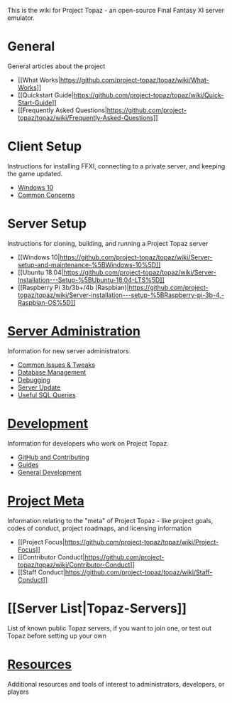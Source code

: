 This is the wiki for Project Topaz - an open-source Final Fantasy XI server emulator.

# General
General articles about the project
- [[What Works|https://github.com/project-topaz/topaz/wiki/What-Works]]
- [[Quickstart Guide|https://github.com/project-topaz/topaz/wiki/Quick-Start-Guide]]
- [[Frequently Asked Questions|https://github.com/project-topaz/topaz/wiki/Frequently-Asked-Questions]]
# Client Setup
Instructions for installing FFXI, connecting to a private server, and keeping the game updated.
- [Windows 10](https://github.com/project-topaz/topaz/wiki/Client-setup-%5BWindows%5D)
- [Common Concerns](https://github.com/project-topaz/topaz/wiki/Miscellaneous-(Client))

# Server Setup
Instructions for cloning, building, and running a Project Topaz server
- [[Windows 10|https://github.com/project-topaz/topaz/wiki/Server-setup-and-maintenance-%5BWindows-10%5D]]
- [[Ubuntu 18.04|https://github.com/project-topaz/topaz/wiki/Server-Installation---Setup-%5BUbuntu-18.04-LTS%5D]]
- [[Raspberry Pi 3b/3b+/4b (Raspbian)|https://github.com/project-topaz/topaz/wiki/Server-installation---setup-%5BRaspberry-pi-3b-4,-Raspbian-OS%5D]]

# [Server Administration](https://github.com/project-topaz/topaz/wiki/Server-Administration)
Information for new server administrators.
- [Common Issues & Tweaks](https://github.com/project-topaz/topaz/wiki/Miscellaneous-(Server))
- [Database Management](https://github.com/project-topaz/topaz/wiki/Database-Management)
- [Debugging](https://github.com/project-topaz/topaz/wiki/Debugging)
- [Server Update](https://github.com/project-topaz/topaz/wiki/Server-Update)
- [Useful SQL Queries](https://github.com/project-topaz/topaz/wiki/Useful-SQL-queries)

# [Development](https://github.com/project-topaz/topaz/wiki/Development)
Information for developers who work on Project Topaz.
- [GitHub and Contributing](https://github.com/project-topaz/topaz/wiki/GitHub-and-Contributing)
- [Guides](https://github.com/project-topaz/topaz/wiki/Guides-(Development))
- [General Development](https://github.com/project-topaz/topaz/wiki/General-Development)
# [Project Meta](https://github.com/project-topaz/topaz/wiki/Project-Meta)
Information relating to the "meta" of Project Topaz - like project goals, codes of conduct, project roadmaps, and licensing information
- [[Project Focus|https://github.com/project-topaz/topaz/wiki/Project-Focus]]
- [[Contributor Conduct|https://github.com/project-topaz/topaz/wiki/Contributor-Conduct]]
- [[Staff Conduct|https://github.com/project-topaz/topaz/wiki/Staff-Conduct]]
# [[Server List|Topaz-Servers]]
List of known public Topaz servers, if you want to join one, or test out Topaz before setting up your own
# [Resources](https://github.com/project-topaz/topaz/wiki/Resources)
Additional resources and tools of interest to administrators, developers, or players